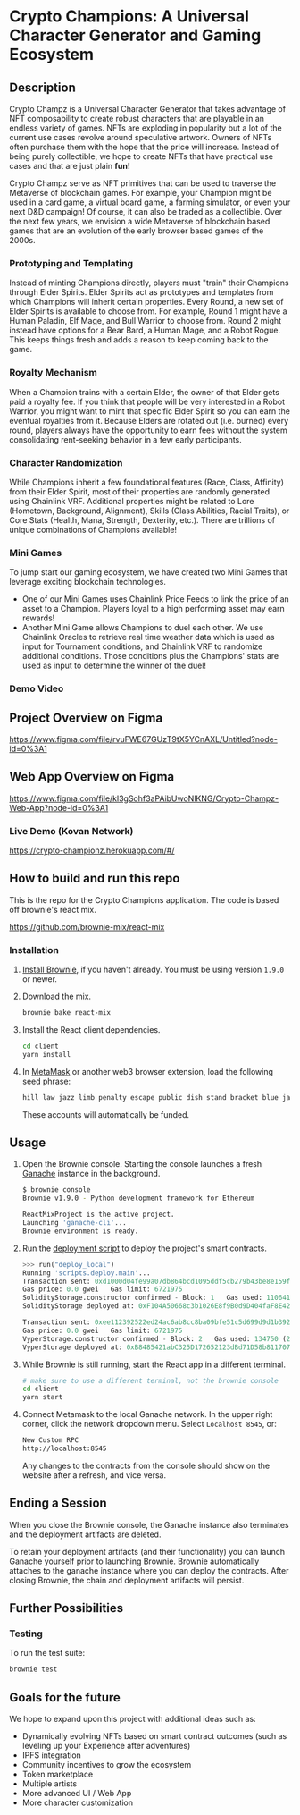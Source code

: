 # Crypto Champions: A Universal Character Generator and Gaming Ecosystem

## Description
Crypto Champz is a Universal Character Generator that takes advantage of NFT composability to create robust characters that are playable in an endless variety of games.  NFTs are exploding in popularity but a lot of the current use cases revolve around speculative artwork.  Owners of NFTs often purchase them with the hope that the price will increase.  Instead of being purely collectible, we hope to create NFTs that have practical use cases and that are just plain **fun!**  

Crypto Champz serve as NFT primitives that can be used to traverse the Metaverse of blockchain games.  For example, your Champion might be used in a card game, a virtual board game, a farming simulator, or even your next D&D campaign!  Of course, it can also be traded as a collectible.  Over the next few years, we envision a wide Metaverse of blockchain based games that are an evolution of the early browser based games of the 2000s.

### Prototyping and Templating
Instead of minting Champions directly, players must "train" their Champions through Elder Spirits.  Elder Spirits act as prototypes and templates from which Champions will inherit certain properties.  Every Round, a new set of Elder Spirits is available to choose from.  For example, Round 1 might have a Human Paladin, Elf Mage, and Bull Warrior to choose from.  Round 2 might instead have options for a Bear Bard, a Human Mage, and a Robot Rogue.  This keeps things fresh and adds a reason to keep coming back to the game.

### Royalty Mechanism
When a Champion trains with a certain Elder, the owner of that Elder gets paid a royalty fee.  If you think that people will be very interested in a Robot Warrior, you might want to mint that specific Elder Spirit so you can earn the eventual royalties from it.  Because Elders are rotated out (i.e. burned) every round, players always have the opportunity to earn fees without the system consolidating rent-seeking behavior in a few early participants.

### Character Randomization
While Champions inherit a few foundational features (Race, Class, Affinity) from their Elder Spirit, most of their properties are randomly generated using Chainlink VRF.  Additional properties might be related to Lore (Hometown, Background, Alignment), Skills (Class Abilities, Racial Traits), or Core Stats (Health, Mana, Strength, Dexterity, etc.).  There are trillions of unique combinations of Champions available!

### Mini Games
To jump start our gaming ecosystem, we have created two Mini Games that leverage exciting blockchain technologies.  
* One of our Mini Games uses Chainlink Price Feeds to link the price of an asset to a Champion.  Players loyal to a high performing asset may earn rewards!
* Another Mini Game allows Champions to duel each other.  We use Chainlink Oracles to retrieve real time weather data which is used as input for Tournament conditions, and Chainlink VRF to randomize additional conditions.  Those conditions plus the Champions' stats are used as input to determine the winner of the duel!  

### Demo Video

## Project Overview on Figma
https://www.figma.com/file/rvuFWE67GUzT9tX5YCnAXL/Untitled?node-id=0%3A1

## Web App Overview on Figma
https://www.figma.com/file/kl3gSohf3aPAibUwoNlKNG/Crypto-Champz-Web-App?node-id=0%3A1

### Live Demo (Kovan Network)
https://crypto-championz.herokuapp.com/#/

## How to build and run this repo

This is the repo for the Crypto Champions application. The code is based off brownie's react mix.

https://github.com/brownie-mix/react-mix

### Installation

1. [Install Brownie](https://eth-brownie.readthedocs.io/en/stable/install.html), if you haven't already. You must be using version `1.9.0` or newer.

2. Download the mix.

   ```bash
   brownie bake react-mix
   ```

3. Install the React client dependencies.

   ```bash
   cd client
   yarn install
   ```

4. In [MetaMask](https://metamask.io/) or another web3 browser extension, load the following seed phrase:

   ```bash
   hill law jazz limb penalty escape public dish stand bracket blue jar
   ```

   These accounts will automatically be funded.

## Usage

1. Open the Brownie console. Starting the console launches a fresh [Ganache](https://www.trufflesuite.com/ganache) instance in the background.

   ```bash
   $ brownie console
   Brownie v1.9.0 - Python development framework for Ethereum

   ReactMixProject is the active project.
   Launching 'ganache-cli'...
   Brownie environment is ready.
   ```

2. Run the [deployment script](scripts/deploy.py) to deploy the project's smart contracts.

   ```python
   >>> run("deploy_local")
   Running 'scripts.deploy.main'...
   Transaction sent: 0xd1000d04fe99a07db864bcd1095ddf5cb279b43be8e159f94dbff9d4e4809c70
   Gas price: 0.0 gwei   Gas limit: 6721975
   SolidityStorage.constructor confirmed - Block: 1   Gas used: 110641 (1.65%)
   SolidityStorage deployed at: 0xF104A50668c3b1026E8f9B0d9D404faF8E42e642

   Transaction sent: 0xee112392522ed24ac6ab8cc8ba09bfe51c5d699d9d1b39294ba87e5d2a56212c
   Gas price: 0.0 gwei   Gas limit: 6721975
   VyperStorage.constructor confirmed - Block: 2   Gas used: 134750 (2.00%)
   VyperStorage deployed at: 0xB8485421abC325D172652123dBd71D58b8117070
   ```

3. While Brownie is still running, start the React app in a different terminal.

   ```bash
   # make sure to use a different terminal, not the brownie console
   cd client
   yarn start
   ```

4. Connect Metamask to the local Ganache network. In the upper right corner, click the network dropdown menu. Select `Localhost 8545`, or:

   ```bash
   New Custom RPC
   http://localhost:8545
   ```

   Any changes to the contracts from the console should show on the website after a refresh, and vice versa.

## Ending a Session

When you close the Brownie console, the Ganache instance also terminates and the deployment artifacts are deleted.

To retain your deployment artifacts (and their functionality) you can launch Ganache yourself prior to launching Brownie. Brownie automatically attaches to the ganache instance where you can deploy the contracts. After closing Brownie, the chain and deployment artifacts will persist.

## Further Possibilities

### Testing

To run the test suite:

```bash
brownie test
```

## Goals for the future

We hope to expand upon this project with additional ideas such as:
* Dynamically evolving NFTs based on smart contract outcomes (such as leveling up your Experience after adventures)
* IPFS integration
* Community incentives to grow the ecosystem
* Token marketplace
* Multiple artists
* More advanced UI / Web App
* More character customization
